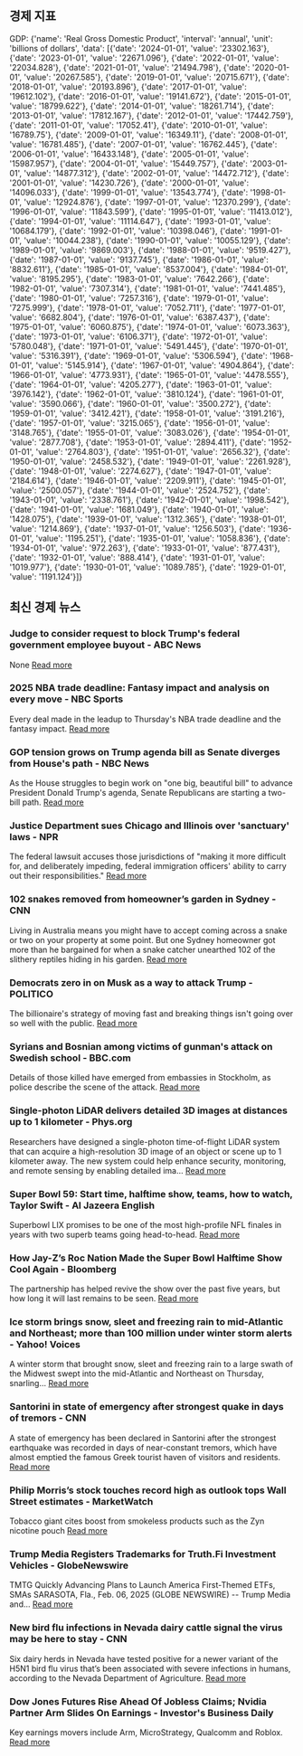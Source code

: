 ## 경제 지표

<!-- ECONOMIC-DATA-START -->
GDP: {'name': 'Real Gross Domestic Product', 'interval': 'annual', 'unit': 'billions of dollars', 'data': [{'date': '2024-01-01', 'value': '23302.163'}, {'date': '2023-01-01', 'value': '22671.096'}, {'date': '2022-01-01', 'value': '22034.828'}, {'date': '2021-01-01', 'value': '21494.798'}, {'date': '2020-01-01', 'value': '20267.585'}, {'date': '2019-01-01', 'value': '20715.671'}, {'date': '2018-01-01', 'value': '20193.896'}, {'date': '2017-01-01', 'value': '19612.102'}, {'date': '2016-01-01', 'value': '19141.672'}, {'date': '2015-01-01', 'value': '18799.622'}, {'date': '2014-01-01', 'value': '18261.714'}, {'date': '2013-01-01', 'value': '17812.167'}, {'date': '2012-01-01', 'value': '17442.759'}, {'date': '2011-01-01', 'value': '17052.41'}, {'date': '2010-01-01', 'value': '16789.75'}, {'date': '2009-01-01', 'value': '16349.11'}, {'date': '2008-01-01', 'value': '16781.485'}, {'date': '2007-01-01', 'value': '16762.445'}, {'date': '2006-01-01', 'value': '16433.148'}, {'date': '2005-01-01', 'value': '15987.957'}, {'date': '2004-01-01', 'value': '15449.757'}, {'date': '2003-01-01', 'value': '14877.312'}, {'date': '2002-01-01', 'value': '14472.712'}, {'date': '2001-01-01', 'value': '14230.726'}, {'date': '2000-01-01', 'value': '14096.033'}, {'date': '1999-01-01', 'value': '13543.774'}, {'date': '1998-01-01', 'value': '12924.876'}, {'date': '1997-01-01', 'value': '12370.299'}, {'date': '1996-01-01', 'value': '11843.599'}, {'date': '1995-01-01', 'value': '11413.012'}, {'date': '1994-01-01', 'value': '11114.647'}, {'date': '1993-01-01', 'value': '10684.179'}, {'date': '1992-01-01', 'value': '10398.046'}, {'date': '1991-01-01', 'value': '10044.238'}, {'date': '1990-01-01', 'value': '10055.129'}, {'date': '1989-01-01', 'value': '9869.003'}, {'date': '1988-01-01', 'value': '9519.427'}, {'date': '1987-01-01', 'value': '9137.745'}, {'date': '1986-01-01', 'value': '8832.611'}, {'date': '1985-01-01', 'value': '8537.004'}, {'date': '1984-01-01', 'value': '8195.295'}, {'date': '1983-01-01', 'value': '7642.266'}, {'date': '1982-01-01', 'value': '7307.314'}, {'date': '1981-01-01', 'value': '7441.485'}, {'date': '1980-01-01', 'value': '7257.316'}, {'date': '1979-01-01', 'value': '7275.999'}, {'date': '1978-01-01', 'value': '7052.711'}, {'date': '1977-01-01', 'value': '6682.804'}, {'date': '1976-01-01', 'value': '6387.437'}, {'date': '1975-01-01', 'value': '6060.875'}, {'date': '1974-01-01', 'value': '6073.363'}, {'date': '1973-01-01', 'value': '6106.371'}, {'date': '1972-01-01', 'value': '5780.048'}, {'date': '1971-01-01', 'value': '5491.445'}, {'date': '1970-01-01', 'value': '5316.391'}, {'date': '1969-01-01', 'value': '5306.594'}, {'date': '1968-01-01', 'value': '5145.914'}, {'date': '1967-01-01', 'value': '4904.864'}, {'date': '1966-01-01', 'value': '4773.931'}, {'date': '1965-01-01', 'value': '4478.555'}, {'date': '1964-01-01', 'value': '4205.277'}, {'date': '1963-01-01', 'value': '3976.142'}, {'date': '1962-01-01', 'value': '3810.124'}, {'date': '1961-01-01', 'value': '3590.066'}, {'date': '1960-01-01', 'value': '3500.272'}, {'date': '1959-01-01', 'value': '3412.421'}, {'date': '1958-01-01', 'value': '3191.216'}, {'date': '1957-01-01', 'value': '3215.065'}, {'date': '1956-01-01', 'value': '3148.765'}, {'date': '1955-01-01', 'value': '3083.026'}, {'date': '1954-01-01', 'value': '2877.708'}, {'date': '1953-01-01', 'value': '2894.411'}, {'date': '1952-01-01', 'value': '2764.803'}, {'date': '1951-01-01', 'value': '2656.32'}, {'date': '1950-01-01', 'value': '2458.532'}, {'date': '1949-01-01', 'value': '2261.928'}, {'date': '1948-01-01', 'value': '2274.627'}, {'date': '1947-01-01', 'value': '2184.614'}, {'date': '1946-01-01', 'value': '2209.911'}, {'date': '1945-01-01', 'value': '2500.057'}, {'date': '1944-01-01', 'value': '2524.752'}, {'date': '1943-01-01', 'value': '2338.761'}, {'date': '1942-01-01', 'value': '1998.542'}, {'date': '1941-01-01', 'value': '1681.049'}, {'date': '1940-01-01', 'value': '1428.075'}, {'date': '1939-01-01', 'value': '1312.365'}, {'date': '1938-01-01', 'value': '1214.869'}, {'date': '1937-01-01', 'value': '1256.503'}, {'date': '1936-01-01', 'value': '1195.251'}, {'date': '1935-01-01', 'value': '1058.836'}, {'date': '1934-01-01', 'value': '972.263'}, {'date': '1933-01-01', 'value': '877.431'}, {'date': '1932-01-01', 'value': '888.414'}, {'date': '1931-01-01', 'value': '1019.977'}, {'date': '1930-01-01', 'value': '1089.785'}, {'date': '1929-01-01', 'value': '1191.124'}]}
<!-- ECONOMIC-DATA-END -->
## 최신 경제 뉴스

<!-- NEWS-START -->
### Judge to consider request to block Trump's federal government employee buyout - ABC News
None
[Read more](https://abcnews.go.com/US/judge-request-block-trumps-federal-government-employee-buyout/story?id\\u003d118535508)

### 2025 NBA trade deadline: Fantasy impact and analysis on every move - NBC Sports
Every deal made in the leadup to Thursday's NBA trade deadline and the fantasy impact.
[Read more](https://www.nbcsports.com/fantasy/basketball/news/2025-fantasy-basketball-nba-trade-deadline-transaction-tracker)

### GOP tension grows on Trump agenda bill as Senate diverges from House's path - NBC News
As the House struggles to begin work on "one big, beautiful bill" to advance President Donald Trump's agenda, Senate Republicans are starting a two-bill path.
[Read more](https://www.nbcnews.com/politics/congress/gop-tension-grows-trump-agenda-bill-senate-diverges-houses-path-rcna190974)

### Justice Department sues Chicago and Illinois over 'sanctuary' laws - NPR
The federal lawsuit accuses those jurisdictions of "making it more difficult for, and deliberately impeding, federal immigration officers' ability to carry out their responsibilities."
[Read more](https://www.npr.org/2025/02/06/nx-s1-5288871/justice-department-sues-chicago-and-illinois-over-sanctuary-laws)

### 102 snakes removed from homeowner’s garden in Sydney - CNN
Living in Australia means you might have to accept coming across a snake or two on your property at some point. But one Sydney homeowner got more than he bargained for when a snake catcher unearthed 102 of the slithery reptiles hiding in his garden.
[Read more](https://www.cnn.com/2025/02/06/australia/102-snakes-garden-sydney-intl-scli/index.html)

### Democrats zero in on Musk as a way to attack Trump - POLITICO
The billionaire's strategy of moving fast and breaking things isn't going over so well with the public.
[Read more](https://www.politico.com/news/2025/02/06/democrats-elon-musk-donald-trump-00202833)

### Syrians and Bosnian among victims of gunman's attack on Swedish school - BBC.com
Details of those killed have emerged from embassies in Stockholm, as police describe the scene of the attack.
[Read more](https://www.bbc.com/news/articles/cy9l2424wrgo)

### Single-photon LiDAR delivers detailed 3D images at distances up to 1 kilometer - Phys.org
Researchers have designed a single-photon time-of-flight LiDAR system that can acquire a high-resolution 3D image of an object or scene up to 1 kilometer away. The new system could help enhance security, monitoring, and remote sensing by enabling detailed ima…
[Read more](https://phys.org/news/2025-02-photon-lidar-3d-images-distances.html)

### Super Bowl 59: Start time, halftime show, teams, how to watch, Taylor Swift - Al Jazeera English
Superbowl LIX promises to be one of the most high-profile NFL finales in years with two superb teams going head-to-head.
[Read more](https://www.aljazeera.com/sports/2025/2/6/nfl-super-bowl-59-time-date-teams-halftime-how-to-watch-taylor-swift)

### How Jay-Z’s Roc Nation Made the Super Bowl Halftime Show Cool Again - Bloomberg
The partnership has helped revive the show over the past five years, but how long it will last remains to be seen.
[Read more](https://www.bloomberg.com/news/articles/2025-02-06/super-bowl-2025-halftime-show-with-kendrick-lamar-produced-by-jay-z-s-roc-nation)

### Ice storm brings snow, sleet and freezing rain to mid-Atlantic and Northeast; more than 100 million under winter storm alerts - Yahoo! Voices
A winter storm that brought snow, sleet and freezing rain to a large swath of the Midwest swept into the mid-Atlantic and Northeast on Thursday, snarling...
[Read more](https://www.yahoo.com/news/ice-storm-brings-snow-sleet-and-freezing-rain-to-mid-atlantic-and-northeast-more-than-100-million-under-winter-storm-alerts-151524758.html)

### Santorini in state of emergency after strongest quake in days of tremors - CNN
A state of emergency has been declared in Santorini after the strongest earthquake was recorded in days of near-constant tremors, which have almost emptied the famous Greek tourist haven of visitors and residents.
[Read more](https://www.cnn.com/2025/02/06/travel/santorini-greece-earthquake-strong-intl/index.html)

### Philip Morris’s stock touches record high as outlook tops Wall Street estimates - MarketWatch
Tobacco giant cites boost from smokeless products such as the Zyn nicotine pouch
[Read more](https://www.marketwatch.com/story/philip-morris-stock-rises-as-outlook-tops-analyst-estimates-c3ef0258)

### Trump Media Registers Trademarks for Truth.Fi Investment Vehicles - GlobeNewswire
TMTG Quickly Advancing Plans to Launch America First-Themed ETFs, SMAs    SARASOTA, Fla., Feb.  06, 2025  (GLOBE NEWSWIRE) -- Trump Media and...
[Read more](https://www.globenewswire.com/news-release/2025/02/06/3022027/0/en/Trump-Media-Registers-Trademarks-for-Truth-Fi-Investment-Vehicles.html)

### New bird flu infections in Nevada dairy cattle signal the virus may be here to stay - CNN
Six dairy herds in Nevada have tested positive for a newer variant of the H5N1 bird flu virus that’s been associated with severe infections in humans, according to the Nevada Department of Agriculture.
[Read more](https://www.cnn.com/2025/02/05/health/bird-flu-cattle-nevada/index.html)

### Dow Jones Futures Rise Ahead Of Jobless Claims; Nvidia Partner Arm Slides On Earnings - Investor's Business Daily
Key earnings movers include Arm, MicroStrategy, Qualcomm and Roblox.
[Read more](https://www.investors.com/market-trend/stock-market-today/dow-jones-sp500-nasdaq-jobless-claims-nvidia-partner-arm-stock/)

<!-- NEWS-END -->
